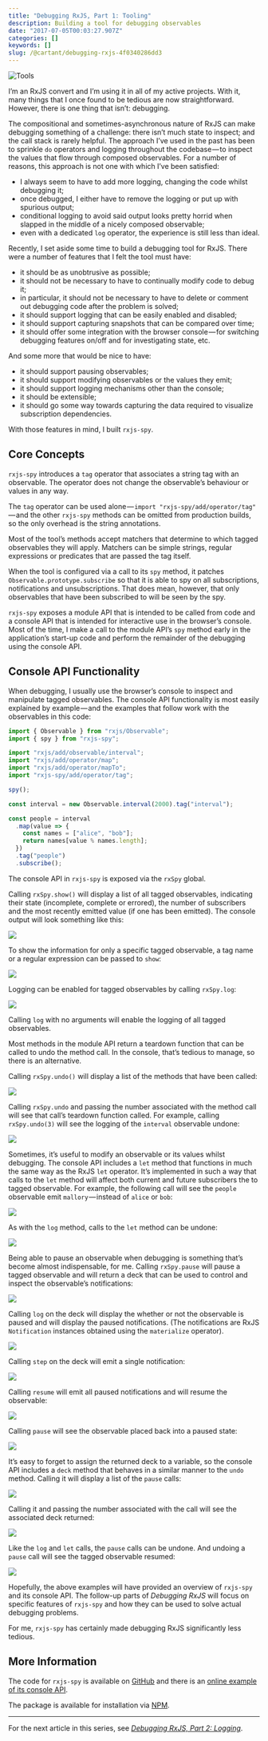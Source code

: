 ```yaml
---
title: "Debugging RxJS, Part 1: Tooling"
description: Building a tool for debugging observables
date: "2017-07-05T00:03:27.907Z"
categories: []
keywords: []
slug: /@cartant/debugging-rxjs-4f0340286dd3
---
```


![Tools](title.jpeg "Photo by Adam Sherez on Unsplash")

I’m an RxJS convert and I’m using it in all of my active projects. With it, many things that I once found to be tedious are now straightforward. However, there is one thing that isn’t: debugging.

The compositional and sometimes-asynchronous nature of RxJS can make debugging something of a challenge: there isn’t much state to inspect; and the call stack is rarely helpful. The approach I’ve used in the past has been to sprinkle `do` operators and logging throughout the codebase — to inspect the values that flow through composed observables. For a number of reasons, this approach is not one with which I’ve been satisfied:

- I always seem to have to add more logging, changing the code whilst debugging it;
- once debugged, I either have to remove the logging or put up with spurious output;
- conditional logging to avoid said output looks pretty horrid when slapped in the middle of a nicely composed observable;
- even with a dedicated `log` operator, the experience is still less than ideal.

Recently, I set aside some time to build a debugging tool for RxJS. There were a number of features that I felt the tool must have:

- it should be as unobtrusive as possible;
- it should not be necessary to have to continually modify code to debug it;
- in particular, it should not be necessary to have to delete or comment out debugging code after the problem is solved;
- it should support logging that can be easily enabled and disabled;
- it should support capturing snapshots that can be compared over time;
- it should offer some integration with the browser console — for switching debugging features on/off and for investigating state, etc.

And some more that would be nice to have:

- it should support pausing observables;
- it should support modifying observables or the values they emit;
- it should support logging mechanisms other than the console;
- it should be extensible;
- it should go some way towards capturing the data required to visualize subscription dependencies.

With those features in mind, I built `rxjs-spy`.

## Core Concepts

`rxjs-spy` introduces a `tag` operator that associates a string tag with an observable. The operator does not change the observable’s behaviour or values in any way.

The `tag` operator can be used alone — `import "rxjs-spy/add/operator/tag"` — and the other `rxjs-spy` methods can be omitted from production builds, so the only overhead is the string annotations.

Most of the tool’s methods accept matchers that determine to which tagged observables they will apply. Matchers can be simple strings, regular expressions or predicates that are passed the tag itself.

When the tool is configured via a call to its `spy` method, it patches `Observable.prototype.subscribe` so that it is able to spy on all subscriptions, notifications and unsubscriptions. That does mean, however, that only observables that have been subscribed to will be seen by the spy.

`rxjs-spy` exposes a module API that is intended to be called from code and a console API that is intended for interactive use in the browser’s console. Most of the time, I make a call to the module API’s `spy` method early in the application’s start-up code and perform the remainder of the debugging using the console API.

## Console API Functionality

When debugging, I usually use the browser’s console to inspect and manipulate tagged observables. The console API functionality is most easily explained by example — and the examples that follow work with the observables in this code:

```ts
import { Observable } from "rxjs/Observable";
import { spy } from "rxjs-spy";

import "rxjs/add/observable/interval";
import "rxjs/add/operator/map";
import "rxjs/add/operator/mapTo";
import "rxjs-spy/add/operator/tag";

spy();

const interval = new Observable.interval(2000).tag("interval");

const people = interval
  .map(value => {
    const names = ["alice", "bob"];
    return names[value % names.length];
  })
  .tag("people")
  .subscribe();
```

The console API in `rxjs-spy` is exposed via the `rxSpy` global.

Calling `rxSpy.show()` will display a list of all tagged observables, indicating their state (incomplete, complete or errored), the number of subscribers and the most recently emitted value (if one has been emitted). The console output will look something like this:

![](screen-01.png)

To show the information for only a specific tagged observable, a tag name or a regular expression can be passed to `show`:

![](screen-02.png)

Logging can be enabled for tagged observables by calling `rxSpy.log`:

![](screen-03.png)

Calling `log` with no arguments will enable the logging of all tagged observables.

Most methods in the module API return a teardown function that can be called to undo the method call. In the console, that’s tedious to manage, so there is an alternative.

Calling `rxSpy.undo()` will display a list of the methods that have been called:

![](screen-04.png)

Calling `rxSpy.undo` and passing the number associated with the method call will see that call’s teardown function called. For example, calling `rxSpy.undo(3)` will see the logging of the `interval` observable undone:

![](screen-05.png)

Sometimes, it’s useful to modify an observable or its values whilst debugging. The console API includes a `let` method that functions in much the same way as the RxJS `let` operator. It’s implemented in such a way that calls to the `let` method will affect both current and future subscribers the to tagged observable. For example, the following call will see the `people` observable emit `mallory` — instead of `alice` or `bob`:

![](screen-06.png)

As with the `log` method, calls to the `let` method can be undone:

![](screen-07.png)

Being able to pause an observable when debugging is something that’s become almost indispensable, for me. Calling `rxSpy.pause` will pause a tagged observable and will return a deck that can be used to control and inspect the observable’s notifications:

![](screen-08.png)

Calling `log` on the deck will display the whether or not the observable is paused and will display the paused notifications. (The notifications are RxJS `Notification` instances obtained using the `materialize` operator).

![](screen-09.png)

Calling `step` on the deck will emit a single notification:

![](screen-10.png)

Calling `resume` will emit all paused notifications and will resume the observable:

![](screen-11.png)

Calling `pause` will see the observable placed back into a paused state:

![](screen-12.png)

It’s easy to forget to assign the returned deck to a variable, so the console API includes a `deck` method that behaves in a similar manner to the `undo` method. Calling it will display a list of the `pause` calls:

![](screen-13.png)

Calling it and passing the number associated with the call will see the associated deck returned:

![](screen-14.png)

Like the `log` and `let` calls, the `pause` calls can be undone. And undoing a `pause` call will see the tagged observable resumed:

![](screen-15.png)

Hopefully, the above examples will have provided an overview of `rxjs-spy` and its console API. The follow-up parts of _Debugging RxJS_ will focus on specific features of `rxjs-spy` and how they can be used to solve actual debugging problems.

For me, `rxjs-spy` has certainly made debugging RxJS significantly less tedious.

## More Information

The code for `rxjs-spy` is available on [GitHub](https://github.com/cartant/rxjs-spy) and there is an [online example of its console API](https://cartant.github.io/rxjs-spy/).

The package is available for installation via [NPM](https://www.npmjs.com/package/rxjs-spy).

---

For the next article in this series, see [_Debugging RxJS, Part 2: Logging_](/debugging-rxjs-part-2-logging/).
